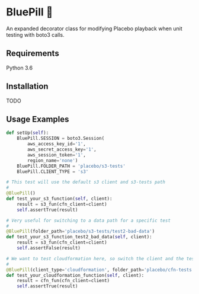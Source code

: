 # BluePill :pill:
An expanded decorator class for modifying Placebo playback when unit testing with boto3 calls.

## Requirements
Python 3.6

## Installation
TODO

## Usage Examples
```python
def setUp(self):
    BluePill.SESSION = boto3.Session(
        aws_access_key_id='1',
        aws_secret_access_key='1',
        aws_session_token='1',
        region_name='none')
    BluePill.FOLDER_PATH = 'placebo/s3-tests'
    BluePill.CLIENT_TYPE = 's3'

# This test will use the default s3 client and s3-tests path
#
@BluePill()
def test_your_s3_function(self, client):
    result = s3_fun(cfn_client=client)
    self.assertTrue(result)

# Very useful for switching to a data path for a specific test
#
@BluePill(folder_path='placebo/s3-tests/test2-bad-data')
def test_your_s3_function_test2_bad_data(self, client):
    result = s3_fun(cfn_client=client)
    self.assertFalse(result)

# We want to test cloudformation here, so switch the client and the test data location
#
@BluePill(client_type='cloudformation', folder_path='placebo/cfn-tests')
def test_your_cloudformation_function(self, client):
    result = cfn_fun(cfn_client=client)
    self.assertTrue(result)
```